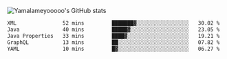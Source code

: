 ![Yamalameyooooo's GitHub stats](https://github-readme-stats.vercel.app/api?username=yamalameyooooo&theme=transparent&show_icons=true\&show=reviews,discussions_started,discussions_answered,prs_merged,prs_merged_percentage)

<!--START_SECTION:waka-->

```txt
XML               52 mins         ███████▓░░░░░░░░░░░░░░░░░   30.02 %
Java              40 mins         █████▓░░░░░░░░░░░░░░░░░░░   23.05 %
Java Properties   33 mins         ████▓░░░░░░░░░░░░░░░░░░░░   19.21 %
GraphQL           13 mins         ██░░░░░░░░░░░░░░░░░░░░░░░   07.82 %
YAML              10 mins         █▓░░░░░░░░░░░░░░░░░░░░░░░   06.27 %
```

<!--END_SECTION:waka-->
